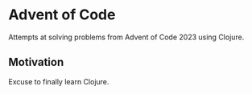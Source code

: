 # Advent of Code

Attempts at solving problems from Advent of Code 2023 using Clojure.

## Motivation

Excuse to finally learn Clojure.
